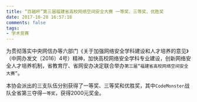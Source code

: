```yaml
---
title: “百越杯”第三届福建省高校网络空间安全大赛 一等奖、三等奖、优胜奖
date: 2017-10-28 16:57:18
comments: false
tags:
- 学术竞赛
---
```


为贯彻落实中央网信办等六部门《关于加强网络安全学科建设和人才培养的意见》（中网办发文〔2016〕4号）精神，加快高校网络安全学科专业建设，创新网络安全人才培养机制，省教育厅、省网安办决定联合举办`第三届“福建省高校网络空间安全大赛”`。

本协会派出的三支队伍分别获得了一等奖、三等奖和优胜奖，其中`CodeMonster`战队全省第三夺得`一等奖`，获得2000元奖金。
